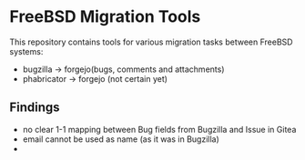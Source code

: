 # FreeBSD Migration Tools

This repository contains tools for various migration tasks between FreeBSD systems:
- bugzilla -> forgejo(bugs, comments and attachments)
- phabricator -> forgejo (not certain yet)


## Findings
- no clear 1-1 mapping between Bug fields from Bugzilla and Issue in Gitea
- email cannot be used as name (as it was in Bugzilla)
-

